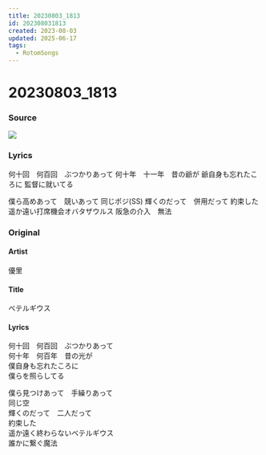 ```yaml
---
title: 20230803_1813
id: 202308031813
created: 2023-08-03
updated: 2025-06-17
tags:
  - RotomSongs
---
```

# 20230803_1813

### Source

![](https://x.com/Starlystrongest/status/1687028957852598272)

### Lyrics

何十回　何百回　ぶつかりあって
何十年　十一年　昔の爺が
爺自身も忘れたころに
監督に就いてる

僕ら高めあって　競いあって
同じポジ(SS)
輝くのだって　併用だって
約束した
遥か遠い打席機会オバタザウルス
阪急の介入　無法

### Original

#### Artist

優里

#### Title

ベテルギウス

#### Lyrics

何十回　何百回　ぶつかりあって  
何十年　何百年　昔の光が  
僕自身も忘れたころに  
僕らを照らしてる  
  
僕ら見つけあって　手繰りあって  
同じ空  
輝くのだって　二人だって  
約束した  
遥か遠く終わらないベテルギウス  
誰かに繋ぐ魔法  

